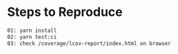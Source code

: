# Steps to Reproduce

```sh
01: yarn install
02: yarn test:ci
03: check /coverage/lcov-report/index.html on browser
```